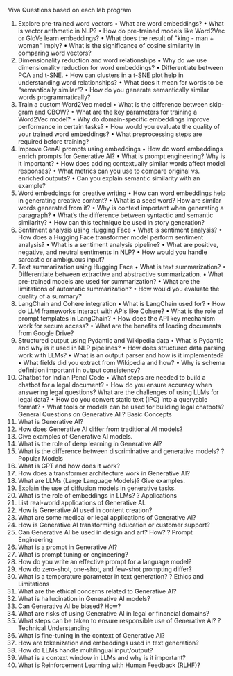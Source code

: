 Viva Questions based on each lab program
1. Explore pre-trained word vectors
• What are word embeddings?
• What is vector arithmetic in NLP?
• How do pre-trained models like Word2Vec or GloVe learn embeddings?
• What does the result of "king - man + woman" imply?
• What is the significance of cosine similarity in comparing word vectors?
2. Dimensionality reduction and word relationships
• Why do we use dimensionality reduction for word embeddings?
• Differentiate between PCA and t-SNE.
• How can clusters in a t-SNE plot help in understanding word relationships?
• What does it mean for words to be “semantically similar”?
• How do you generate semantically similar words programmatically?
3. Train a custom Word2Vec model
• What is the difference between skip-gram and CBOW?
• What are the key parameters for training a Word2Vec model?
• Why do domain-specific embeddings improve performance in certain tasks?
• How would you evaluate the quality of your trained word embeddings?
• What preprocessing steps are required before training?
4. Improve GenAI prompts using embeddings
• How do word embeddings enrich prompts for Generative AI?
• What is prompt engineering? Why is it important?
• How does adding contextually similar words affect model responses?
• What metrics can you use to compare original vs. enriched outputs?
• Can you explain semantic similarity with an example?
5. Word embeddings for creative writing
• How can word embeddings help in generating creative content?
• What is a seed word? How are similar words generated from it?
• Why is context important when generating a paragraph?
• What’s the difference between syntactic and semantic similarity?
• How can this technique be used in story generation?
6. Sentiment analysis using Hugging Face
• What is sentiment analysis?
• How does a Hugging Face transformer model perform sentiment analysis?
• What is a sentiment analysis pipeline?
• What are positive, negative, and neutral sentiments in NLP?
• How would you handle sarcastic or ambiguous input?
7. Text summarization using Hugging Face
• What is text summarization?
• Differentiate between extractive and abstractive summarization.
• What pre-trained models are used for summarization?
• What are the limitations of automatic summarization?
• How would you evaluate the quality of a summary?
8. LangChain and Cohere integration
• What is LangChain used for?
• How do LLM frameworks interact with APIs like Cohere?
• What is the role of prompt templates in LangChain?
• How does the API key mechanism work for secure access?
• What are the benefits of loading documents from Google Drive?
9. Structured output using Pydantic and Wikipedia data
• What is Pydantic and why is it used in NLP pipelines?
• How does structured data parsing work with LLMs?
• What is an output parser and how is it implemented?
• What fields did you extract from Wikipedia and how?
• Why is schema definition important in output consistency?
10. Chatbot for Indian Penal Code
• What steps are needed to build a chatbot for a legal document?
• How do you ensure accuracy when answering legal questions?
What are the challenges of using LLMs for legal data?
• How do you convert static text (IPC) into a queryable format?
• What tools or models can be used for building legal chatbots?
General Questions on Generative AI
? Basic Concepts
1. What is Generative AI?
2. How does Generative AI differ from traditional AI models?
3. Give examples of Generative AI models.
4. What is the role of deep learning in Generative AI?
5. What is the difference between discriminative and generative models?
? Popular Models
6. What is GPT and how does it work?
7. How does a transformer architecture work in Generative AI?
8. What are LLMs (Large Language Models)? Give examples.
9. Explain the use of diffusion models in generative tasks.
10. What is the role of embeddings in LLMs?
? Applications
11. List real-world applications of Generative AI.
12. How is Generative AI used in content creation?
13. What are some medical or legal applications of Generative AI?
14. How is Generative AI transforming education or customer support?
15. Can Generative AI be used in design and art? How?
? Prompt Engineering
16. What is a prompt in Generative AI?
17. What is prompt tuning or engineering?
18. How do you write an effective prompt for a language model?
19. How do zero-shot, one-shot, and few-shot prompting differ?
20. What is a temperature parameter in text generation?
? Ethics and Limitations
21. What are the ethical concerns related to Generative AI?
22. What is hallucination in Generative AI models?
23. Can Generative AI be biased? How?
24. What are risks of using Generative AI in legal or financial domains?
25. What steps can be taken to ensure responsible use of Generative AI?
? Technical Understanding
26. What is fine-tuning in the context of Generative AI?
27. How are tokenization and embeddings used in text generation?
28. How do LLMs handle multilingual input/output?
29. What is a context window in LLMs and why is it important?
30. What is Reinforcement Learning with Human Feedback (RLHF)?
